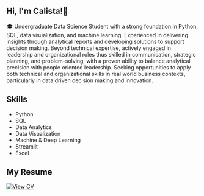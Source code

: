 ## Hi, I'm Calista!👋

🎓 Undergraduate Data Science Student with a strong foundation in Python, SQL, data visualization, and machine learning. Experienced in delivering insights through analytical reports and developing solutions to support decision making. Beyond technical expertise, actively engaged in leadership and organizational roles thus skilled in communication, strategic planning, and problem-solving, with a proven ability to balance analytical precision with people oriented leadership. Seeking opportunities to apply both technical and organizational skills in real world business contexts, particularly in data driven decision making and innovation.

## Skills
- Python
- SQL
- Data Analytics
- Data Visualization
- Machine & Deep Learning
- Streamlit
- Excel

## My Resume
[![View CV](https://img.shields.io/badge/View%20My%20CV-orange?style=for-the-badge)](https://github.com/Calistacen/Calistacen/blob/main/My_Resume.pdf)


<!--


**Calistacen/Calistacen** is a ✨ _special_ ✨ repository because its `README.md` (this file) appears on your GitHub profile.

Here are some ideas to get you started:

- 🔭 I’m currently working on ...
- 🌱 I’m currently learning ...
- 👯 I’m looking to collaborate on ...
- 🤔 I’m looking for help with ...
- 💬 Ask me about ...
- 📫 How to reach me: ...
- 😄 Pronouns: ...
- ⚡ Fun fact: ...
-->
